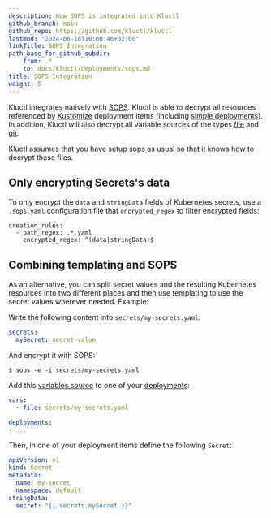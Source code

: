 ```yaml
---
description: How SOPS is integrated into Kluctl
github_branch: main
github_repo: https://github.com/kluctl/kluctl
lastmod: "2024-06-18T10:00:46+02:00"
linkTitle: SOPS Integration
path_base_for_github_subdir:
    from: .*
    to: docs/kluctl/deployments/sops.md
title: SOPS Integration
weight: 5
---
```






Kluctl integrates natively with [SOPS](https://github.com/getsops/sops). Kluctl is able to decrypt all resources
referenced by [Kustomize](./kustomize.md) deployment items (including [simple deployments](./deployment-yml.md#simple-deployments)).
In addition, Kluctl will also decrypt all variable sources of the types [file](../templating/variable-sources.md#file)
and [git](../templating/variable-sources.md#git).

Kluctl assumes that you have setup sops as usual so that it knows how to decrypt these files.

## Only encrypting Secrets's data

To only encrypt the `data` and `stringData` fields of Kubernetes secrets, use a `.sops.yaml` configuration file that
`encrypted_regex` to filter encrypted fields:

```
creation_rules:
  - path_regex: .*.yaml
    encrypted_regex: ^(data|stringData)$
```

## Combining templating and SOPS

As an alternative, you can split secret values and the resulting Kubernetes resources into two different places and then
use templating to use the secret values wherever needed. Example:

Write the following content into `secrets/my-secrets.yaml`:

```yaml
secrets:
  mySecret: secret-value
```

And encrypt it with SOPS:

```shell
$ sops -e -i secrets/my-secrets.yaml
```

Add this [variables source](../templating/variable-sources.md) to one of your [deployments](./deployment-yml.md):

```yaml
vars:
  - file: secrets/my-secrets.yaml

deployments:
- ...
```

Then, in one of your deployment items define the following `Secret`:

```yaml
apiVersion: v1
kind: Secret
metadata:
  name: my-secret
  namespace: default
stringData:
  secret: "{{ secrets.mySecret }}"
```
